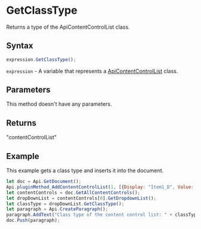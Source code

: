 # GetClassType

Returns a type of the ApiContentControlList class.

## Syntax

```javascript
expression.GetClassType();
```

`expression` - A variable that represents a [ApiContentControlList](../ApiContentControlList.md) class.

## Parameters

This method doesn't have any parameters.

## Returns

"contentControlList"

## Example

This example gets a class type and inserts it into the document.

```javascript editor-
let doc = Api.GetDocument();
Api.pluginMethod_AddContentControlList(1, [{Display: "Item1_D", Value: "Item1_V"}, {Display: "Item2_D", Value: "Item2_V"}], {"Id": 100, "Tag": "CC_Tag", "Lock": 3});
let contentControls = doc.GetAllContentControls();
let dropDownList = contentControls[0].GetDropdownList();
let classType = dropDownList.GetClassType();
let paragraph = Api.CreateParagraph();
paragraph.AddText("Class type of the content control list: " + classType);
doc.Push(paragraph);
```
